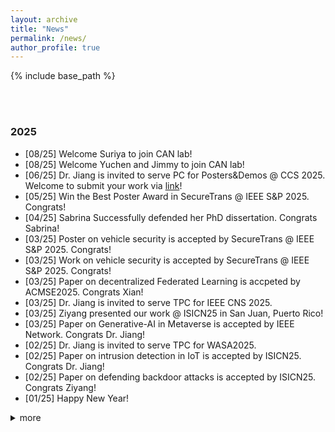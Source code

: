 ```yaml
---
layout: archive
title: "News"
permalink: /news/
author_profile: true
---
```


{% include base_path %}

<br/>
<br/>


### 2025
<!-- 
- [03/25] Happy to serve on NSF Panel (SaTC)
- [05/25] Happy to serve on DoE Panel
- [06/25] Happy to serve on NSF Panel (Epsore)
-->
- [08/25] Welcome Suriya to join CAN lab!
- [08/25] Welcome Yuchen and Jimmy to join CAN lab!
- [06/25] Dr. Jiang is invited to serve PC for Posters&Demos @ CCS 2025. Welcome to submit your work via [link](https://www.sigsac.org/ccs/CCS2025/call-for-posters-and-demos/)!
- [05/25] Win the Best Poster Award in SecureTrans @ IEEE S&P 2025. Congrats!
- [04/25] Sabrina Successfully defended her PhD dissertation. Congrats Sabrina!
- [03/25] Poster on vehicle security is accepted by SecureTrans @ IEEE S&P 2025. Congrats!  
- [03/25] Work on vehicle security is accepted by SecureTrans @ IEEE S&P 2025. Congrats!  
- [03/25] Paper on decentralized Federated Learning is accpeted by ACMSE2025. Congrats Xian!
- [03/25] Dr. Jiang is invited to serve TPC for IEEE CNS 2025.
- [03/25] Ziyang presented our work @ ISICN25 in San Juan, Puerto Rico!
- [03/25] Paper on Generative-AI in Metaverse is accepted by IEEE Network. Congrats Dr. Jiang!
- [02/25] Dr. Jiang is invited to serve TPC for WASA2025.
- [02/25] Paper on intrusion detection in IoT is accepted by ISICN25. Congrats Dr. Jiang! 
- [02/25] Paper on defending backdoor attacks is accepted by ISICN25. Congrats Ziyang!
- [01/25] Happy New Year!
<!-- - [01/25] Dr.Jiang attended NSF NeTS early-career PI meetings.-->


<details>
  <summary>more</summary>

<b>2024</b>
<ul>
  <li>[12/24] Dr. Jiang delivered an invited research talk "AI-driven Misbehavior Detection in IoV" @ SVCSI.</li>
  <li>[10/24] Our paper "DynaDetect2.0: Improving Detection Accuracy of Data Poisoning Attacks" is awarded the "Overall Best Paper" in IEEE CARS 2024! Congrats Sabrina and all our co-authors!</li>
  <li>[09/24] Dr. Jiang will serve as TP Co-chair for <a href="https://www.isicn.org/2025/">ISICN2025</a>. Welcome to submit your work!</li>
  <li>[09/24] Our work "DynaDetect2.0: Improving Detection Accuracy of Data Poisoning Attacks" is accepted by IEEE CARS 2024. Congrats Sabrina!</li>
  <li>[08/24] Dr. Jiang delivered a research talk "Security and Privacy in AIoT" in NSF Symposium at UGA!</li>
  <li>[07/24] Our work "Enhancing Malware Classification via Self-Similarity Techniques" is accepted by IEEE Transactions on Information Forensics and Security. Congrats Dr. Jiang!</li>
  <li>[07/24] Our work "Semi-supervised Federated Learning for Misbehavior Detection of BSMs in Vehicular Networks" is accepted by IEEE VTC2024-Fall. Congrats Dr. Jiang!</li>
  <li>[MM/24] Happy to serve on NSF panel.</li>
  <li>[MM/24] Happy to serve on DOE panel.</li>
  <li>[MM/24] Happy to serve on NSF panel.</li>
  <li>[05/24] Our work "Leveraging Explainable AI for Actionable Insights in IoT Intrusion Detection" is accepted by conference SoSE 2024. Congrats Dr. Jiang!</li>
  <li>[05/24] Dr. Jiang attended NSF SaTC Aspiring PI Workshop in Chicago.</li>
  <li>[04/24] Dr. Jiang attended NSF CISE CAREER workshop in Washington, D.C..</li>
  <li>[03/24] Dr. Jiang is awarded NSF Travel Grant. Thanks NSF!</li>
  <li>[04/24] Dr. Jiang is invited to serve as guest editor for the journal Electronics, Special Issue <a href="https://www.mdpi.com/journal/electronics/special_issues/5MJHAE8NUK">Challenges and Opportunities in Internet of Vehicles</a>. Welcome to sumit your work!</li>
  <li>[MM/24] Happy to serve on NSF panel.</li>
  <li>[03/24] Dr.Jiang received 2024 ISICN Outstanding Service Award.</li>
  <li>[03/24] Sabrina presented our research outcome DynaDetect in conference ISICN 2024.</li>
  <li>[03/24] Our work "Poster: Machine Learning Based False Position Detection Using Data-to-Image Transformation" is accepted by IEEE MOST 2024. Congrats Xian!</li>
  <li>[01/24] Our paper "Detecting Data Poisoning Attacks with Dynamic KNN" is accepted by ISICN 2024! Congrats Sabrina!</li>
  <li>[01/24] Our summer undergraduate research project is funded by SURGG grant (this project is collabrated with Dr. Yi Hua frorm Dept of Biomedical Engineering). Thanks ORSP@UM!</li>
</ul>

  <b>2023</b>

  <ul>
    <li>[10/23] Congratulations Sabrina on winning the Three Minute Thesis (3MT) competition!</li>
    <li>[08/23] Welcome Shreyasi to join CAN lab!</li>
    <li>[08/23] Welcome Ziyang to join CAN lab!</li>
    <li>[08/23] Dr. Jiang is awareded Faculty Travel Grant. Thanks ORSP@UM!</li>
    <li>[07/23] Dr. Jiang will serve as Tutorial Co-chair for ISICN 2024.</li>
    <li>[07/23] Our work "Enhanced and Explainable Deep Learning-Based Intrusion Detection in IoT Networks" is accepted by IEEE MILCOM 2024. Congrats Dr. Jiang!</li>
    <li>[06/23] Xian's research is funded by IDS fellowship (12-month). Congrats Xian!</li>
    <li>[06/23] Sabrina's research is funded by IDS fellowship (6-month). Congrats Sabrina!</li>
    <li>[MM/23] Happy to serve on two-day NSF panel.</li>
    <li>[02/23] Our research is funded by IDS grant. Congrats Dr. Jiang!</li>
    <li>[01/23] Welcome Xian to Join CAN lab!</li>
  </ul>

  <b>2022</b>

  <ul>
    <li>[08/22] Welcome Sabrina to join CAN lab!</li>
    <li>[08/22] The CAN lab is founded!</li>
  </ul>

</details>
 
<!-- 
 ### 2024
 - [12/24] Dr. Jiang delivered an invited research talk "AI-driven Misbehavior Detection in IoV" @ SVCSI. <!--(https://www.svcsi.org/events-1/webinar-ai-driven-misbehavior-detection-in-iov-efficiency-distribution-and-transparency)-->
 <!--
 - [10/24] Our paper "DynaDetect2.0: Improving Detection Accuracy of Data Poisoning Attacks" is awarded the "Overall Best Paper" in IEEE CARS 2024! Congrats Sabrina and all our co-authors! 
 - [09/24] Dr. Jiang will serve as TP Co-chair for [ISICN2025](https://www.isicn.org/2025/). Welcome to submit your work!  
 - [09/24] Our work "DynaDetect2.0: Improving Detection Accuracy of Data Poisoning Attacks" is accepted by IEEE CARS 2024. Congrats Sabrina!  
 - [08/24] Dr. Jiang delivered a research talk "Security and Privacy in AIoT" in NSF Symposium at UGA!   
 - [07/24] Our work "Enhancing Malware Classification via Self-Similarity Techniques" is accepted by IEEE Transactions on Information Forensics and Security. Congrats Dr. Jiang!  
 - [07/24] Our work "Semi-supervised Federated Learning for Misbehavior Detection of BSMs in Vehicular Networks" is accepted by IEEE VTC2024-Fall. Congrats Dr. Jiang!  
 - [MM/24] Happy to serve on NSF panel.  
 - [MM/24] Happy to serve on DOE panel.  
 - [MM/24] Happy to serve on NSF panel.  
 - [05/24] Our work "Leveraging Explainable AI for Actionable Insights in IoT Intrusion Detection" is accepted by conference SoSE 2024. Congrats Dr. Jiang!  
 - [05/24] Dr. Jiang attended NSF SaTC Aspiring PI Workshop in Chicago.   
 - [04/24] Dr. Jiang attended NSF CISE CAREER workshop in Washington, D.C..  
 - [03/24] Dr. Jiang is awarded NSF Travel Grant. Thanks NSF!  
 - [04/24] Dr. Jiang is invited to serve as guest editor for the journal Electronics, Special Issue [Challenges and Opportunities in Internet of Vehicles]  
   (https://www.mdpi.com/journal/electronics/special_issues/5MJHAE8NUK). Welcome to sumit your work!  
 - [MM/24] Happy to serve on NSF panel.  
 - [03/24] Dr.Jiang received 2024 ISICN Outstanding Service Award.  
 - [03/24] Sabrina presented our research outcome DynaDetect in conference ISICN 2024.  
 - [03/24] Our work "Poster: Machine Learning Based False Position Detection Using Data-to-Image Transformation" is accepted by IEEE MOST 2024. Congrats Xian!   
 - [01/24] Our paper "Detecting Data Poisoning Attacks with Dynamic KNN" is accepted by ISICN 2024! Congrats Sabrina!  
 - [01/24] Our summer undergraduate research project is funded by SURGG grant (this project is collabrated with Dr. Yi Hua frorm Dept of Biomedical Engineering). Thanks ORSP@UM!  
### 2023
- [10/23] Congratulations Sabrina on winning the Three Minute Thesis (3MT) competition! 
- [08/23] Welcome Shreyasi to join CAN lab!
- [08/23] Welcome Ziyang to join CAN lab!
- [08/23] Dr. Jiang is awareded Faculty Travel Grant. Thanks ORSP@UM!
- [07/23] Dr. Jiang will serve as Tutorial Co-chair for ISICN 2024.
- [07/23] Our work "Enhanced and Explainable Deep Learning-Based Intrusion Detection in IoT Networks" is accepted by IEEE MILCOM 2024. Congrats Dr. Jiang!
- [06/23] Xian's research is funded by IDS fellowship (12-month). Congrats Xian!
- [06/23] Sabrina's research is funded by IDS fellowship (6-month). Congrats Sabrina! 
- [MM/23] Happy to serve on two-day NSF panel. 
- [02/23] Our research is funded by IDS grant. Congrats Dr. Jiang!
- [01/23] Welcome Xian to Join CAN lab!
### 2022
- [08/22] Welcome Sabrina to join CAN lab!
- [08/22] The CAN lab is founded!--> 
 
